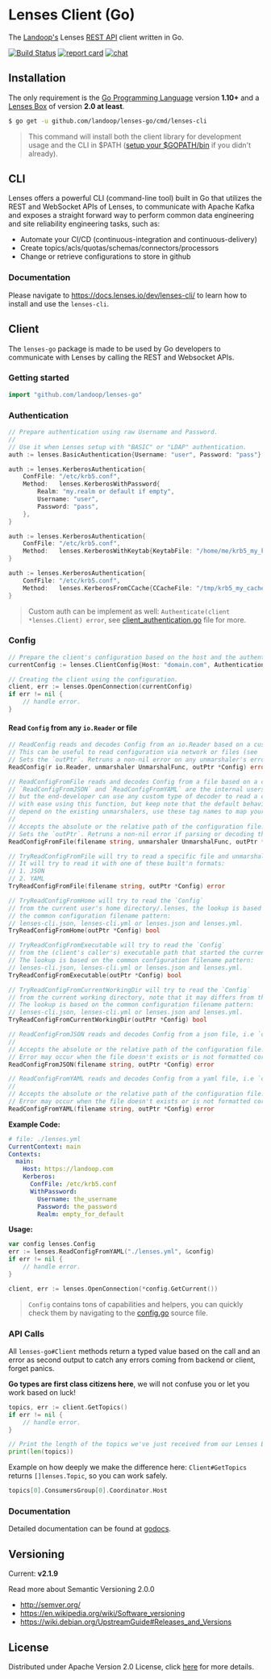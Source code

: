 # Lenses Client (Go)

The [Landoop's](http://www.landoop.com) Lenses [REST API](https://lenses.stream/dev/lenses-apis/rest-api/index.html) client written in Go.

[![Build Status](https://travis-ci.org/Landoop/lenses-go.svg?branch=master)](https://travis-ci.org/Landoop/lenses-go) [![report card](https://img.shields.io/badge/report%20card-a%2B-ff3333.svg?style=flat-square)](http://goreportcard.com/report/Landoop/lenses-go) [![chat](https://img.shields.io/badge/join-%20chat-00BCD4.svg?style=flat-square)](https://slackpass.io/landoop-community)

## Installation

The only requirement is the [Go Programming Language](https://golang.org/dl) version **1.10+** and a [Lenses Box](http://www.landoop.com/kafka-lenses/) of version **2.0 at least**.

```sh
$ go get -u github.com/landoop/lenses-go/cmd/lenses-cli
```

> This command will install both the client library for development usage and the CLI in $PATH ([setup your $GOPATH/bin](https://github.com/golang/go/wiki/SettingGOPATH) if you didn't already).

## CLI

Lenses offers a powerful CLI (command-line tool) built in Go that utilizes the REST and WebSocket APIs of Lenses, to communicate with Apache Kafka and exposes a straight forward way to perform common data engineering and site reliability engineering tasks, such as:

- Automate your CI/CD (continuous-integration and continuous-delivery)
- Create topics/acls/quotas/schemas/connectors/processors
- Change or retrieve configurations to store in github

### Documentation

Please navigate to <https://docs.lenses.io/dev/lenses-cli/> to learn how to install and use the `lenses-cli`.

## Client

The `lenses-go` package is made to be used by Go developers to communicate with Lenses by calling the REST and Websocket APIs. 

### Getting started

```go
import "github.com/landoop/lenses-go"
```

### Authentication

```go
// Prepare authentication using raw Username and Password.
//
// Use it when Lenses setup with "BASIC" or "LDAP" authentication.
auth := lenses.BasicAuthentication{Username: "user", Password: "pass"}
```

```go
auth := lenses.KerberosAuthentication{
    ConfFile: "/etc/krb5.conf",
    Method:   lenses.KerberosWithPassword{
        Realm: "my.realm or default if empty",
        Username: "user",
        Password: "pass",
    },
}
```

```go
auth := lenses.KerberosAuthentication{
    ConfFile: "/etc/krb5.conf",
    Method:   lenses.KerberosWithKeytab{KeytabFile: "/home/me/krb5_my_keytab.txt"},
}
```

```go
auth := lenses.KerberosAuthentication{
    ConfFile: "/etc/krb5.conf",
    Method:   lenses.KerberosFromCCache{CCacheFile: "/tmp/krb5_my_cache_file.conf"},
}
```

> Custom auth can be implement as well: `Authenticate(client *lenses.Client) error`, see [client_authentication.go](client_authentication.go) file for more.

### Config

```go
// Prepare the client's configuration based on the host and the authentication above.
currentConfig := lenses.ClientConfig{Host: "domain.com", Authentication: auth, Timeout: "15s", Debug: true}

// Creating the client using the configuration.
client, err := lenses.OpenConnection(currentConfig)
if err != nil {
    // handle error.
}
```

#### Read `Config` from any `io.Reader` or file

```go
// ReadConfig reads and decodes Config from an io.Reader based on a custom unmarshaler.
// This can be useful to read configuration via network or files (see `ReadConfigFromFile`).
// Sets the `outPtr`. Retruns a non-nil error on any unmarshaler's errors.
ReadConfig(r io.Reader, unmarshaler UnmarshalFunc, outPtr *Config) error

// ReadConfigFromFile reads and decodes Config from a file based on a custom unmarshaler,
// `ReadConfigFromJSON` and `ReadConfigFromYAML` are the internal users,
// but the end-developer can use any custom type of decoder to read a configuration file
// with ease using this function, but keep note that the default behavior of the fields
// depend on the existing unmarshalers, use these tag names to map your decoder's properties.
//
// Accepts the absolute or the relative path of the configuration file.
// Sets the `outPtr`. Retruns a non-nil error if parsing or decoding the file failed or file doesn't exist.
ReadConfigFromFile(filename string, unmarshaler UnmarshalFunc, outPtr *Config) error

// TryReadConfigFromFile will try to read a specific file and unmarshal to `Config`.
// It will try to read it with one of these built'n formats:
// 1. JSON
// 2. YAML
TryReadConfigFromFile(filename string, outPtr *Config) error
```

```go
// TryReadConfigFromHome will try to read the `Config`
// from the current user's home directory/.lenses, the lookup is based on
// the common configuration filename pattern:
// lenses-cli.json, lenses-cli.yml or lenses.json and lenses.yml.
TryReadConfigFromHome(outPtr *Config) bool

// TryReadConfigFromExecutable will try to read the `Config`
// from the (client's caller's) executable path that started the current process.
// The lookup is based on the common configuration filename pattern:
// lenses-cli.json, lenses-cli.yml or lenses.json and lenses.yml.
TryReadConfigFromExecutable(outPtr *Config) bool

// TryReadConfigFromCurrentWorkingDir will try to read the `Config`
// from the current working directory, note that it may differs from the executable path.
// The lookup is based on the common configuration filename pattern:
// lenses-cli.json, lenses-cli.yml or lenses.json and lenses.yml.
TryReadConfigFromCurrentWorkingDir(outPtr *Config) bool

// ReadConfigFromJSON reads and decodes Config from a json file, i.e `configuration.json`.
//
// Accepts the absolute or the relative path of the configuration file.
// Error may occur when the file doesn't exists or is not formatted correctly.
ReadConfigFromJSON(filename string, outPtr *Config) error

// ReadConfigFromYAML reads and decodes Config from a yaml file, i.e `configuration.yml`.
//
// Accepts the absolute or the relative path of the configuration file.
// Error may occur when the file doesn't exists or is not formatted correctly.
ReadConfigFromYAML(filename string, outPtr *Config) error
```

**Example Code:**

```yaml
# file: ./lenses.yml
CurrentContext: main
Contexts:
  main:
    Host: https://landoop.com
    Kerberos:
      ConfFile: /etc/krb5.conf
      WithPassword:
        Username: the_username
        Password: the_password
        Realm: empty_for_default
```

**Usage:**

```go
var config lenses.Config
err := lenses.ReadConfigFromYAML("./lenses.yml", &config)
if err != nil {
    // handle error.
}

client, err := lenses.OpenConnection(*config.GetCurrent())
```

> `Config` contains tons of capabilities and helpers, you can quickly check them by navigating to the [config.go](config.go) source file.

### API Calls

All `lenses-go#Client` methods return a typed value based on the call
and an error as second output to catch any errors coming from backend or client, forget panics.

**Go types are first class citizens here**, we will not confuse you or let you work based on luck!

```go
topics, err := client.GetTopics()
if err != nil {
    // handle error.
}

// Print the length of the topics we've just received from our Lenses Box.
print(len(topics))
```

Example on how deeply we make the difference here:
`Client#GetTopics` returns `[]lenses.Topic`, so you can work safely.

```go
topics[0].ConsumersGroup[0].Coordinator.Host
```

### Documentation

Detailed documentation can be found at [godocs](https://godoc.org/github.com/landoop/lenses-go).

## Versioning

Current: **v2.1.9**

Read more about Semantic Versioning 2.0.0

 - http://semver.org/
 - https://en.wikipedia.org/wiki/Software_versioning
 - https://wiki.debian.org/UpstreamGuide#Releases_and_Versions

## License

Distributed under Apache Version 2.0 License, click [here](LICENSE) for more details.
